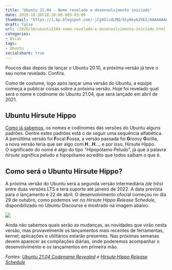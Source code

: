```yaml
---
title: 'Ubuntu 21.04 - Nome revelado e desenvolvimento iniciado'
date: 2020-10-30T18:38:00.005-03:00
thumbnail: "https://1.bp.blogspot.com/-jCgXGlcdLMQ/X5yHeykZXEI/AAAAAAAAQvs/A1hq4aeJqHkcg3mGwqprI4mzWKyoNkKkgCNcBGAsYHQ/s320/Ubuntu_2104.png"
draft: false
url: /2020/10/ubuntu2104-nome-revelado-e-desenvolvimento-iniciado.html
categories:
- Dicas
tags: 
- Ubuntu
socialshare: true
---
```



Poucos dias depois de lançar o Ubuntu 20.10, a próxima versão já teve o seu nome revelado. Confira.

<!--more-->

Como de costume, logo após lançar uma versão do Ubuntu, a equipe começa a publicar coisas sobre a próxima versão. Hoje foi revelado qual será o nome e codinome do Ubuntu 21.04, que será lançado em abril de 2021.  
  

## Ubuntu Hirsute Hippo

  
[Como já sabemos](https://info.wsouza.com.br/2019/03/ubuntu-como-funciona-politica-de-seu-ciclo-de-vida.html), os nomes e codinomes das versões do Ubuntu alguns padrões. Dentre estes padrões está o de seguir uma sequência alfabética. A penúltima versão foi **F**ocal **F**ossa, a versão passada foi **G**roovy **G**orilla,  
a nova versão teria que ser algo com **H**...**H**..., e por isso, Hirsute Hippo.  
O significado do nome é algo do tipo "Hipopótamo Peludo", já que a palavra _hirsute_ significa peludo e hipopótamo acredito que todos saibam o que é.  
  

## Como será o Ubuntu Hirsute Hippo?

  
A próxima versão do Ubuntu será a segunda versão intermediária _(de três)_ entre duas versões LTS e terá suporte até janeiro de 2022. A data prevista para o lançamento é 22 de abril. O desenvolvimento ofocial começou no dia 29 de outubro, como podemos ver no _Hirsute Hippo Release Schedule_, disponibilizado no Ubuntu Discourse e mostrado na imagem abaixo.  

[![](https://1.bp.blogspot.com/-jJ9VVyVAoLA/X5yA8EvglZI/AAAAAAAAQvU/n13zLd9A2rsgGVRXtH22ytFqBCF3jcByACNcBGAsYHQ/w410-h640/21.04_01.png)](https://1.bp.blogspot.com/-jJ9VVyVAoLA/X5yA8EvglZI/AAAAAAAAQvU/n13zLd9A2rsgGVRXtH22ytFqBCF3jcByACNcBGAsYHQ/s1103/21.04_01.png)

  
Ainda não sabemos quais serão as mudanças, as novidades que virão nesta versão, mas provavelmente os lançamentos mais recentes de ferramentas, kernel, aplicações e utilitários estarão presentes. Nas próximas semanas devem aparecer as compilações diárias, onde poderemos acompanhar o desenvolvimento e os lançamentos em primeira mão.  
  
  
_Fontes: [Ubuntu 21.04 Codename Revealed](https://www.omgubuntu.co.uk/2020/10/ubuntu-21-04-codename-revealed) e [Hirsute Hippo Release Schedule](https://discourse.ubuntu.com/t/hirsute-hippo-release-schedule/18539)_
